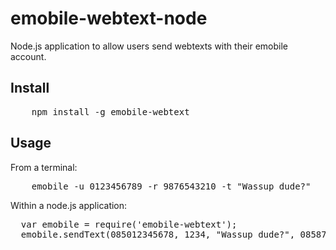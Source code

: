 emobile-webtext-node
====================

Node.js application to allow users send webtexts with their emobile account.

## Install
<pre>
	npm install -g emobile-webtext
</pre>

## Usage
From a terminal:
<pre>
	emobile -u 0123456789 -r 9876543210 -t "Wassup dude?"
</pre>

Within a node.js application:
<pre>
  var emobile = require('emobile-webtext');
  emobile.sendText(085012345678, 1234, "Wassup dude?", 085876543210);
</pre>